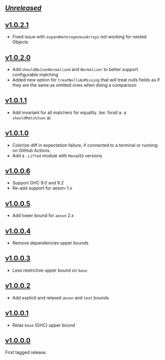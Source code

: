 ## [_Unreleased_](https://github.com/freckle/hspec-expectations-json/compare/v1.0.2.1...main)

## [v1.0.2.1](https://github.com/freckle/hspec-expectations-json/compare/v1.0.2.0...v1.0.2.1)

- Fixed issue with `expandHeterogenousArrays` not working for nested Objects

## [v1.0.2.0](https://github.com/freckle/hspec-expectations-json/compare/v1.0.1.1...v1.0.2.0)

- Add `shouldBeJsonNormalized` and `Normalizer` to better support configurable matching
- Added new option for `treatNullsAsMissing` that will treat nulls fields as if they are the same as omitted ones when doing a comparison

## [v1.0.1.1](https://github.com/freckle/hspec-expectations-json/compare/v1.0.1.0...v1.0.1.1)

- Add invariant for all matchers for equality. (ex: forall a. a `shouldMatchJson` a)

## [v1.0.1.0](https://github.com/freckle/hspec-expectations-json/compare/v1.0.0.6...v1.0.1.0)

- Colorize diff in expectation failure, if connected to a terminal or running on
  GitHub Actions.
- Add a `.Lifted` module with `MonadIO` versions

## [v1.0.0.6](https://github.com/freckle/hspec-expectations-json/compare/v1.0.0.5...v1.0.0.6)

- Support GHC 9.0 and 9.2
- Re-add support for aeson-1.x

## [v1.0.0.5](https://github.com/freckle/hspec-expectations-json/compare/v1.0.0.4...v1.0.0.5)

- Add lower bound for `aeson` 2.x

## [v1.0.0.4](https://github.com/freckle/hspec-expectations-json/compare/v1.0.0.3...v1.0.0.4)

- Remove dependencies upper bounds

## [v1.0.0.3](https://github.com/freckle/hspec-expectations-json/compare/v1.0.0.2...v1.0.0.3)

- Less restrictive upper bound on `base`

## [v1.0.0.2](https://github.com/freckle/hspec-expectations-json/compare/v1.0.0.1...v1.0.0.2)

- Add explicit and relaxed `aeson` and `text` bounds

## [v1.0.0.1](https://github.com/freckle/hspec-expectations-json/compare/v1.0.0.0...v1.0.0.1)

- Relax `base` (GHC) upper bound

## [v1.0.0.0](https://github.com/freckle/hspec-expectations-json/tree/v1.0.0.0)

First tagged release.
